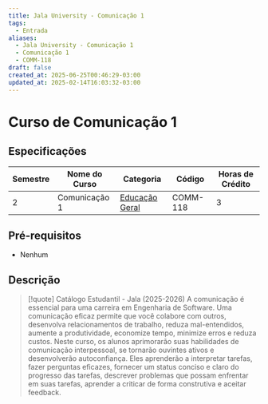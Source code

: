 ```yaml
---
title: Jala University - Comunicação 1
tags:
  - Entrada
aliases:
  - Jala University - Comunicação 1
  - Comunicação 1
  - COMM-118
draft: false
created_at: 2025-06-25T00:46:29-03:00
updated_at: 2025-02-14T16:03:32-03:00
---
```

# Curso de Comunicação 1

## Especificações
| Semestre | Nome do Curso | Categoria                                                                            | Código   | Horas de Crédito |
| -------- | ------------- | ------------------------------------------------------------------------------------ | -------- | ---------------- |
| 2        | Comunicação 1 | [Educação Geral](content/notas/2025/06/21/entrada/Jala_University-Educacao_Geral.md) | COMM-118 | 3                |

## Pré-requisitos
- Nenhum

## Descrição

> [!quote] Catálogo Estudantil - Jala (2025-2026)
> A comunicação é essencial para uma carreira em Engenharia de Software. Uma comunicação eficaz permite que você colabore com outros, desenvolva relacionamentos de trabalho, reduza mal-entendidos, aumente a produtividade, economize tempo, minimize erros e reduza custos. Neste curso, os alunos aprimorarão suas habilidades de comunicação interpessoal, se tornarão ouvintes ativos e desenvolverão autoconfiança. Eles aprenderão a interpretar tarefas, fazer perguntas eficazes, fornecer um status conciso e claro do progresso das tarefas, descrever problemas que possam enfrentar em suas tarefas, aprender a criticar de forma construtiva e aceitar feedback.
